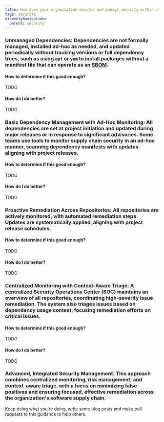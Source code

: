 ```yaml
---
title: How does your organization monitor and manage security within its software supply chain?
tags: security
eleventyNavigation:
  parent: security
---
```


### **Unmanaged Dependencies:** Dependencies are not formally managed, installed ad-hoc as needed, and updated periodically without tracking versions or full dependency trees, such as using `apt` or `yum` to install packages without a manifest file that can operate as an [SBOM](https://www.nist.gov/itl/executive-order-14028-improving-nations-cybersecurity/software-supply-chain-security-guidance).

#### How to determine if this good enough?

TODO

#### How do I do better?

TODO

### **Basic Dependency Management with Ad-Hoc Monitoring:** All dependencies are set at project initiation and updated during major releases or in response to significant advisories. Some teams use tools to monitor supply chain security in an ad-hoc manner, scanning dependency manifests with updates aligning with project releases.

#### How to determine if this good enough?

TODO

#### How do I do better?

TODO

### **Proactive Remediation Across Repositories:** All repositories are actively monitored, with automated remediation steps. Updates are systematically applied, aligning with project release schedules.

#### How to determine if this good enough?

TODO

#### How do I do better?

TODO

### **Centralized Monitoring with Context-Aware Triage:** A centralized Security Operations Center (SOC) maintains an overview of all repositories, coordinating high-severity issue remediation. The system also triages issues based on dependency usage context, focusing remediation efforts on critical issues.

#### How to determine if this good enough?

TODO

#### How do I do better?

TODO

### **Advanced, Integrated Security Management:** This approach combines centralized monitoring, risk management, and context-aware triage, with a focus on minimizing false positives and ensuring focused, effective remediation across the organization's software supply chain.

Keep doing what you're doing, write some blog posts and make pull requests to this guidance to help others.
